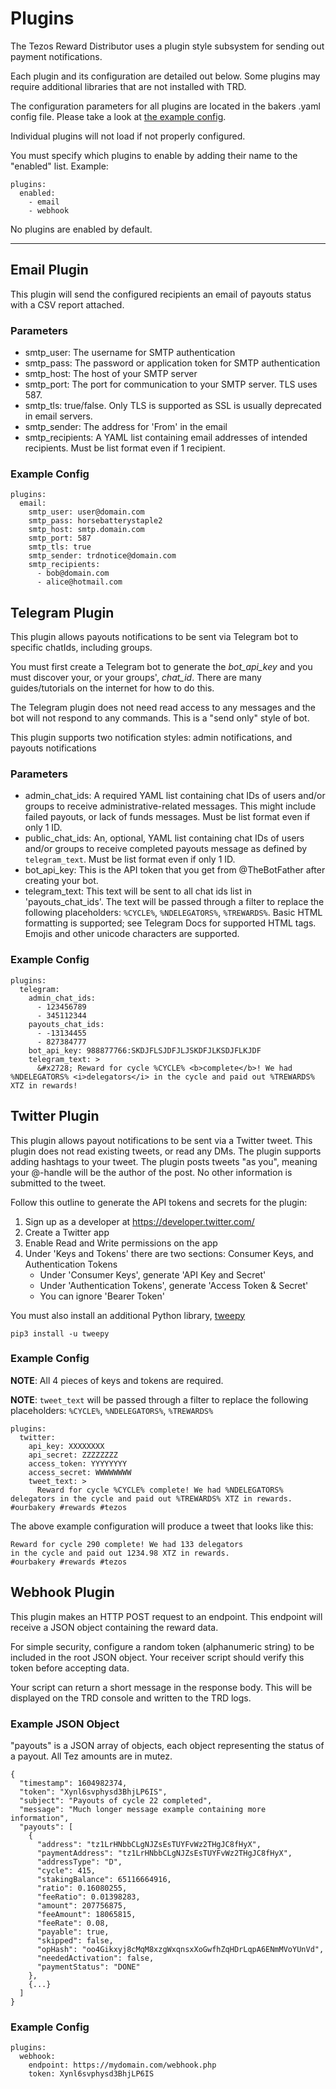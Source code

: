 # Plugins

The Tezos Reward Distributor uses a plugin style subsystem for sending out payment notifications.

Each plugin and its configuration are detailed out below. Some plugins may require additional libraries that are not installed with TRD.

The configuration parameters for all plugins are located in the bakers .yaml config file. Please take a look at [the example config](https://github.com/tezos-reward-distributor-organization/tezos-reward-distributor/blob/master/examples/tz1boot1pK9h2BVGXdyvfQSv8kd1LQM6H889.yaml).

Individual plugins will not load if not properly configured.

You must specify which plugins to enable by adding their name to the "enabled" list. Example:

```
plugins:
  enabled:
    - email
    - webhook
```

No plugins are enabled by default.

---

## Email Plugin

This plugin will send the configured recipients an email of payouts status with a CSV report attached.

### Parameters

* smtp_user: The username for SMTP authentication
* smtp_pass: The password or application token for SMTP authentication
* smtp_host: The host of your SMTP server
* smtp_port: The port for communication to your SMTP server. TLS uses 587.
* smtp_tls: true/false. Only TLS is supported as SSL is usually deprecated in email servers.
* smtp_sender: The address for 'From' in the email
* smtp_recipients: A YAML list containing email addresses of intended recipients. Must be list format even if 1 recipient.

### Example Config

```
plugins:
  email:
    smtp_user: user@domain.com
    smtp_pass: horsebatterystaple2
    smtp_host: smtp.domain.com
    smtp_port: 587
    smtp_tls: true
    smtp_sender: trdnotice@domain.com
    smtp_recipients:
      - bob@domain.com
      - alice@hotmail.com
```

## Telegram Plugin

This plugin allows payouts notifications to be sent via Telegram bot to specific chatIds, including groups.

You must first create a Telegram bot to generate the *bot_api_key* and you must discover your, or your groups', *chat_id*. There are many guides/tutorials on the internet for how to do this.

The Telegram plugin does not need read access to any messages and the bot will not respond to any commands. This is a "send only" style of bot.

This plugin supports two notification styles: admin notifications, and payouts notifications

### Parameters

* admin_chat_ids: A required YAML list containing chat IDs of users and/or groups to receive administrative-related messages. This might include failed payouts, or lack of funds messages.  Must be list format even if only 1 ID.
* public_chat_ids: An, optional, YAML list containing chat IDs of users and/or groups to receive completed payouts message as defined by `telegram_text`. Must be list format even if only 1 ID.
* bot_api_key: This is the API token that you get from @TheBotFather after creating your bot.
* telegram_text: This text will be sent to all chat ids list in 'payouts_chat_ids'. The text will be passed through a filter to replace the following placeholders: `%CYCLE%`, `%NDELEGATORS%`, `%TREWARDS%`. Basic HTML formatting is supported; see Telegram Docs for supported HTML tags. Emojis and other unicode characters are supported.

### Example Config

```
plugins:
  telegram:
    admin_chat_ids:
      - 123456789
      - 345112344
    payouts_chat_ids:
      - -13134455
      - 827384777
    bot_api_key: 988877766:SKDJFLSJDFJLJSKDFJLKSDJFLKJDF
    telegram_text: >
      &#x2728; Reward for cycle %CYCLE% <b>complete</b>! We had %NDELEGATORS% <i>delegators</i> in the cycle and paid out %TREWARDS% XTZ in rewards!
```

## Twitter Plugin

This plugin allows payout notifications to be sent via a Twitter tweet. This plugin does not read existing tweets, or read any DMs. The plugin supports adding hashtags to your tweet. The plugin posts tweets "as you", meaning your @-handle will be the author of the post. No other information is submitted to the tweet.

Follow this outline to generate the API tokens and secrets for the plugin:

1. Sign up as a developer at https://developer.twitter.com/
2. Create a Twitter app
3. Enable Read and Write permissions on the app
4. Under 'Keys and Tokens' there are two sections: Consumer Keys, and Authentication Tokens
	* Under 'Consumer Keys', generate 'API Key and Secret'
	* Under 'Authentication Tokens', generate 'Access Token & Secret'
	* You can ignore 'Bearer Token'

You must also install an additional Python library, [tweepy](https://github.com/tweepy/tweepy)

```
pip3 install -u tweepy
```

### Example Config

**NOTE**: All 4 pieces of keys and tokens are required.

**NOTE**: `tweet_text` will be passed through a filter to replace the following placeholders: `%CYCLE%`, `%NDELEGATORS%`, `%TREWARDS%`

```
plugins:
  twitter:
    api_key: XXXXXXXX
    api_secret: ZZZZZZZZ
    access_token: YYYYYYYY
    access_secret: WWWWWWWW
    tweet_text: >
      Reward for cycle %CYCLE% complete! We had %NDELEGATORS% delegators in the cycle and paid out %TREWARDS% XTZ in rewards. #ourbakery #rewards #tezos
```

The above example configuration will produce a tweet that looks like this:

```
Reward for cycle 290 complete! We had 133 delegators
in the cycle and paid out 1234.98 XTZ in rewards.
#ourbakery #rewards #tezos
```


## Webhook Plugin

This plugin makes an HTTP POST request to an endpoint. This endpoint will receive a JSON object containing the reward data.

For simple security, configure a random token (alphanumeric string) to be included in the root JSON object. Your receiver script should verify this token before accepting data.

Your script can return a short message in the response body. This will be displayed on the TRD console and written to the TRD logs.

### Example JSON Object

"payouts" is a JSON array of objects, each object representing the status of a payout. All Tez amounts are in mutez.

```
{
  "timestamp": 1604982374,
  "token": "Xynl6svphysd3BhjLP6IS",
  "subject": "Payouts of cycle 22 completed",
  "message": "Much longer message example containing more information",
  "payouts": [
    {
      "address": "tz1LrHNbbCLgNJZsEsTUYFvWz2THgJC8fHyX",
      "paymentAddress": "tz1LrHNbbCLgNJZsEsTUYFvWz2THgJC8fHyX",
      "addressType": "D",
      "cycle": 415,
      "stakingBalance": 65116664916,
      "ratio": 0.16080255,
      "feeRatio": 0.01398283,
      "amount": 207756875,
      "feeAmount": 18065815,
      "feeRate": 0.08,
      "payable": true,
      "skipped": false,
      "opHash": "oo4Gikxyj8cMqM8xzgWxqnsxXoGwfhZqHDrLqpA6ENmMVoYUnVd",
      "neededActivation": false,
      "paymentStatus": "DONE"
    },
    {...}
  ]
}
```

### Example Config

```
plugins:
  webhook:
    endpoint: https://mydomain.com/webhook.php
    token: Xynl6svphysd3BhjLP6IS
```
